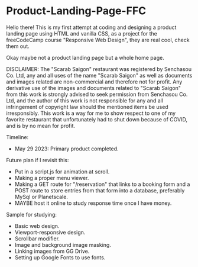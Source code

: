 # Product-Landing-Page-FFC

Hello there!
This is my first attempt at coding and designing a product landing page using HTML and vanilla CSS, as a project for the freeCodeCamp course "Responsive Web Design", they are real cool, check them out.

Okay maybe not a product landing page but a whole home page.

DISCLAIMER: The "Scarab Saigon" restaurant was registered by Senchasou Co. Ltd, any and all uses of the name "Scarab Saigon" as well as documents and images related are non-commercial and therefore not for profit. Any derivative use of the images and documents related to "Scarab Saigon" from this work is strongly advised to seek permission from Senchasou Co. Ltd, and the author of this work is not responsible for any and all infringement of copyright law should the mentioned items be used irresponsibly. This work is a way for me to show respect to one of my favorite restaurant that unfortunately had to shut down because of COVID, and is by no mean for profit.

Timeline:
- May 29 2023: Primary product completed.

Future plan if I revisit this:
- Put in a script.js for animation at scroll.
- Making a proper menu viewer.
- Making a GET route for "/reservation" that links to a booking form and a POST route to store entries from that form into a database, preferably MySql or Planetscale.
- MAYBE host it online to study response time once I have money.

Sample for studying:
- Basic web design.
- Viewport-responsive design.
- Scrollbar modifier.
- Image and background image masking.
- Linking images from GG Drive.
- Setting up Google Fonts to use fonts.
